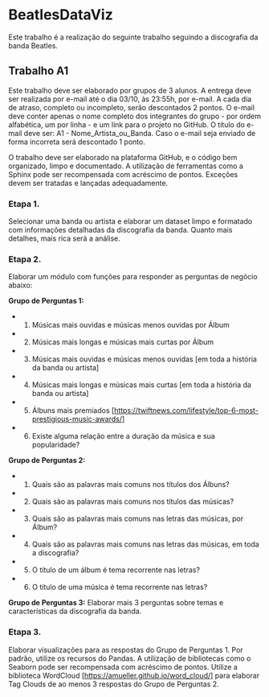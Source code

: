# BeatlesDataViz

Este trabalho é a realização do seguinte trabalho seguindo a discografia da banda Beatles.

## Trabalho A1
Este trabalho deve ser elaborado por grupos de 3 alunos.
A entrega deve ser realizada por e-mail até o dia 03/10, às 23:55h, por e-mail. A cada dia de atraso, completo ou incompleto, serão descontados 2 pontos.
O e-mail deve conter apenas o nome completo dos integrantes do grupo - por ordem alfabética, um por linha - e um link para o projeto no GitHub.
O título do e-mail deve ser: A1 - Nome_Artista_ou_Banda. Caso o e-mail seja enviado de forma incorreta será descontado 1 ponto.

O trabalho deve ser elaborado na plataforma GitHub, e o código bem organizado, limpo e documentado. A utilização de ferramentas como a Sphinx pode ser recompensada com acréscimo de pontos.
Exceções devem ser tratadas e lançadas adequadamente.

### Etapa 1.

Selecionar uma banda ou artista e elaborar um dataset limpo e formatado com informações detalhadas da discografia da banda. Quanto mais detalhes, mais rica será a análise.

### Etapa 2.

Elaborar um módulo com funções para responder as perguntas de negócio abaixo:

**Grupo de Perguntas 1:**
- 1. Músicas mais ouvidas e músicas menos ouvidas por Álbum
- 2. Músicas mais longas e músicas mais curtas por Álbum
- 3. Músicas mais ouvidas e músicas menos ouvidas [em toda a história da banda ou artista]
- 4. Músicas mais longas e músicas mais curtas [em toda a história da banda ou artista]
- 5. Álbuns mais premiados [https://twiftnews.com/lifestyle/top-6-most-prestigious-music-awards/]
- 6. Existe alguma relação entre a duração da música e sua popularidade?

**Grupo de Perguntas 2:**
- 1. Quais são as palavras mais comuns nos títulos dos Álbuns?
- 2. Quais são as palavras mais comuns nos títulos das músicas?
- 3. Quais são as palavras mais comuns nas letras das músicas, por Álbum?
- 4. Quais são as palavras mais comuns nas letras das músicas, em toda a discografia?
- 5. O título de um álbum é tema recorrente nas letras?
- 6. O título de uma música é tema recorrente nas letras?

**Grupo de Perguntas 3:**
Elaborar mais 3 perguntas sobre temas e características da discografia da banda.

### Etapa 3.

Elaborar visualizações para as respostas do Grupo de Perguntas 1. Por padrão, utilize os recursos do Pandas. A utilização de bibliotecas como o Seaborn pode ser recompensada com acréscimo de pontos.
Utilize a biblioteca WordCloud [https://amueller.github.io/word_cloud/] para elaborar Tag Clouds de ao menos 3 respostas do Grupo de Perguntas 2.
